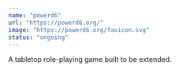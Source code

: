 ```yaml
---
name: "powerd6"
url: "https://powerd6.org/"
image: "https://powerd6.org/favicon.svg"
status: "ongoing"
---
```

A tabletop role-playing game built to be extended.
